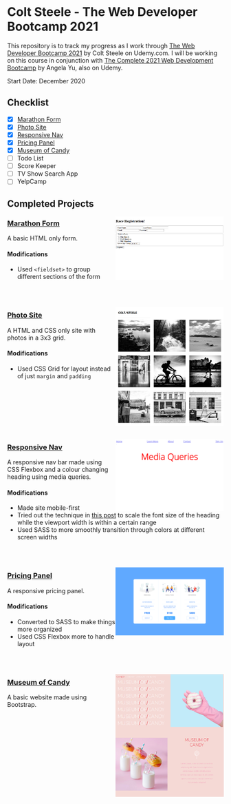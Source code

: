 # Colt Steele - The Web Developer Bootcamp 2021

This repository is to track my progress as I work through [The Web Developer Bootcamp 2021](https://www.udemy.com/course/the-web-developer-bootcamp/) by Colt Steele on Udemy.com. I will be working on this course in conjunction with [The Complete 2021 Web Development Bootcamp](https://www.udemy.com/course/the-complete-web-development-bootcamp/) by Angela Yu, also on Udemy.

Start Date: December 2020

## Checklist

- [x] [Marathon Form](#marathon-form)
- [x] [Photo Site](#photo-site)
- [x] [Responsive Nav](#responsive-nav)
- [x] [Pricing Panel](#pricing-panel)
- [x] [Museum of Candy](#museum-of-candy)
- [ ] Todo List
- [ ] Score Keeper
- [ ] TV Show Search App
- [ ] YelpCamp

## Completed Projects


<img align="right" width="50%" src="images/01-marathon-form-screenshot.png" alt="Screenshot of Marathon Form"/>

### [Marathon Form](https://mmanogaran.github.io/web-dev-colt-steele/01-marathon-form/index.html)

A basic HTML only form.
#### Modifications
- Used `<fieldset>` to group different sections of the form

<br clear="right"/><br>

<img align="right" width="50%" src="images/02-photo-site-screenshot.png" alt="Screenshot of Photo Site"/>

### [Photo Site](https://mmanogaran.github.io/web-dev-colt-steele/02-photo-site/index.html)


A HTML and CSS only site with photos in a 3x3 grid.
#### Modifications
- Used CSS Grid for layout instead of just `margin` and `padding`

<br clear="right"/><br>

<img align="right" width="50%" src="images/03-responsive-nav-screenshot.png" alt="Screenshot of Responsive Nav" />

### [Responsive Nav](https://mmanogaran.github.io/web-dev-colt-steele/03-responsive-nav/index.html)

A responsive nav bar made using CSS Flexbox and a colour changing heading using media queries.

#### Modifications
- Made site mobile-first
- Tried out the technique in [this post](https://www.madebymike.com.au/writing/precise-control-responsive-typography/) to scale the font size of the heading while the viewport width is within a certain range
- Used SASS to more smoothly transition through colors at different screen widths

<br clear="right"/><br>

<img align="right"  width="50%" src="images/04-pricing-panel-screenshot.png" alt="Screenshot of Pricing Panel" />

### [Pricing Panel](https://mmanogaran.github.io/web-dev-colt-steele/04-pricing-panel/index.html)

A responsive pricing panel.

#### Modifications
- Converted to SASS to make things more organized
- Used CSS Flexbox more to handle layout

<br clear="right"/><br>


<img align="right"  width="50%" src="images/05-museum-of-candy-screenshot.png" alt="Screenshot of Museum of Candy" />

### [Museum of Candy](https://mmanogaran.github.io/web-dev-colt-steele/05-museum-of-candy/index.html)

A basic website made using Bootstrap.

<br clear="right"/><br>
